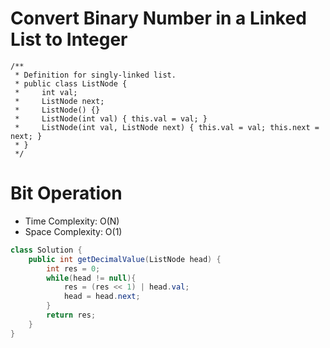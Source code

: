 # Convert Binary Number in a Linked List to Integer

```
/**
 * Definition for singly-linked list.
 * public class ListNode {
 *     int val;
 *     ListNode next;
 *     ListNode() {}
 *     ListNode(int val) { this.val = val; }
 *     ListNode(int val, ListNode next) { this.val = val; this.next = next; }
 * }
 */
```

# Bit Operation

- Time Complexity: O(N)
- Space Complexity: O(1)

```java
class Solution {
    public int getDecimalValue(ListNode head) {
        int res = 0;
        while(head != null){
            res = (res << 1) | head.val;
            head = head.next;
        }
        return res;
    }
}
```
